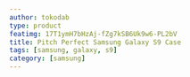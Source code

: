 ```yaml
---
author: tokodab
type: product
featimg: 17T1ymH7bHzAj-fZg7kSB6Uk9w6-PL2bV
title: Pitch Perfect Samsung Galaxy S9 Case
tags: [samsung, galaxy, s9]
category: [samsung]
---
```

